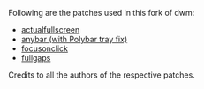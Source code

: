 Following are the patches used in this fork of dwm:

 - [actualfullscreen](https://dwm.suckless.org/patches/actualfullscreen/)
 - [anybar (with Polybar tray fix)](https://dwm.suckless.org/patches/anybar/)
 - [focusonclick](https://dwm.suckless.org/patches/focusonclick/)
 - [fullgaps](https://dwm.suckless.org/patches/fullgaps/)

Credits to all the authors of the respective patches.
